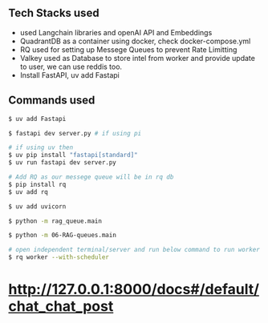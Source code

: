 ## Tech Stacks used
- used Langchain libraries and openAI API and Embeddings
- QuadrantDB as a container using docker, check docker-compose.yml
- RQ used for setting up Messege Queues to prevent Rate Limitting
- Valkey used as Database to store intel from worker and provide update to user, we can use reddis too.
- Install FastAPI, uv add Fastapi


## Commands used
```bash
$ uv add Fastapi

$ fastapi dev server.py # if using pi

# if using uv then
$ uv pip install "fastapi[standard]"
$ uv run fastapi dev server.py

# Add RQ as our messege queue will be in rq db
$ pip install rq
$ uv add rq

$ uv add uvicorn

$ python -m rag_queue.main

$ python -m 06-RAG-queues.main

# open independent terminal/server and run below command to run worker instance
$ rq worker --with-scheduler
```
# http://127.0.0.1:8000/docs#/default/chat_chat_post